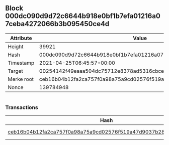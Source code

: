 ## Block 000dc090d9d72c6644b918e0bf1b7efa01216a07ceba4272066b3b095450ce4d

Attribute | Value
--- | ---
Height | 39921
Hash | 000dc090d9d72c6644b918e0bf1b7efa01216a07ceba4272066b3b095450ce4d
Timestamp | 2021-04-25T06:45:57+00:00
Target | 00254142f49eaaa504dc75712e8378ad5316cbcead634704b3734b6271167cc4
Merke root | ceb16b04b12fa2ca757f0a98a75a9cd02576f519a47d9037b285d95bc64c5c4c
Nonce | 139784948

```

```

### Transactions

Hash | Amount
--- | ---
[ceb16b04b12fa2ca757f0a98a75a9cd02576f519a47d9037b285d95bc64c5c4c](ceb16b04b12fa2ca757f0a98a75a9cd02576f519a47d9037b285d95bc64c5c4c.md) | 10.00000000 SKEPTI 

